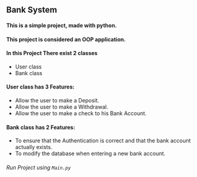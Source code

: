 ## Bank System

#### This is a simple project, made with python. 

#### This project is considered an OOP application.


#### In this Project There exist 2 classes

   - User class
   - Bank class


#### User class has 3 Features:
   - Allow the user to make a Deposit.
   - Allow the user to make a Withdrawal.
   - Allow the user to make a check to his Bank Account.


#### Bank class has 2 Features:

   - To ensure that the Authentication is correct and that the bank account actually exists.
   - To modify the database when entering a new bank account.

###### Run Project using `Main.py`
